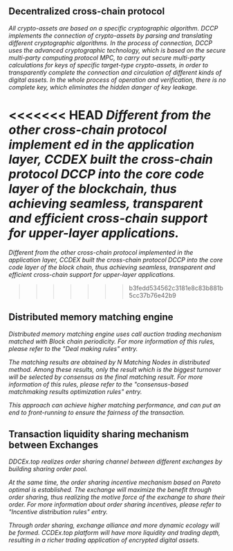 ## Decentralized cross-chain protocol
*All crypto-assets are based on a specific cryptographic algorithm. DCCP implements the connection of crypto-assets by parsing and translating different cryptographic algorithms. In the process of connection, DCCP uses the advanced cryptographic technology, which is based on the secure multi-party computing protocol MPC, to carry out secure multi-party calculations for keys of specific target-type crypto-assets, in order to transparently complete the connection and circulation of different kinds of digital assets. In the whole process of operation and verification, there is no complete key, which eliminates the hidden danger of key leakage.*

<<<<<<< HEAD
*Different from the other cross-chain protocol implement ed in the application layer, CCDEX built the cross-chain protocol DCCP into the core code layer of the blockchain, thus achieving seamless, transparent and efficient cross-chain support for upper-layer applications.*
=======
*Different from the other cross-chain protocol implemented in the application layer, CCDEX built the cross-chain protocol DCCP into the core code layer of the block chain, thus achieving seamless, transparent and efficient cross-chain support for upper-layer applications.*
>>>>>>> b3fedd534562c3181e8c83b881b5cc37b76e42b9

## Distributed memory matching engine
*Distributed memory matching engine uses call auction trading mechanism matched with Block chain periodicity. For more information of this rules, please refer to the "Deal making rules" entry.*

*The matching results are obtained by N Matching Nodes in distributed method. Among these results, only the result which is the biggest turnover will be selected by consensus as the final matching result. For more information of this rules, please refer to the "consensus-based matchmaking results optimization rules" entry.*

*This approach can achieve higher matching performance, and can put an end to front-running to ensure the fairness of the transaction.*

## Transaction liquidity sharing mechanism between Exchanges
*DDCEx.top realizes order sharing channel between different exchanges by building sharing order pool.*

*At the same time, the order sharing incentive mechanism based on Pareto optimal is established. The exchange will maximize the benefit through order sharing, thus realizing the motive force of the exchange to share their order. For more information about order sharing incentives, please refer to "Incentive distribution rules" entry.*

*Through order sharing, exchange alliance and more dynamic ecology will be formed. CCDEx.top platform will have more liquidity and trading depth, resulting in a richer trading application of encrypted digital assets.*

